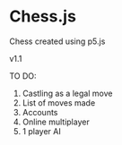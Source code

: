 # Chess.js
Chess created using p5.js

v1.1

TO DO:
1. Castling as a legal move
2. List of moves made
3. Accounts
4. Online multiplayer
5. 1 player AI
